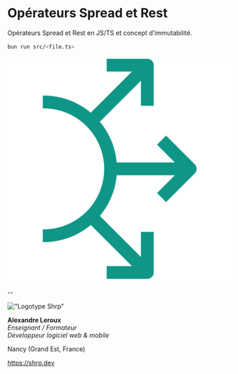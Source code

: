 # Opérateurs Spread et Rest

Opérateurs Spread et Rest en JS/TS et concept d'immutabilité.

```bash
bun run src/<file.ts>
```

![spread](./assets/spread.png)

--

!["Logotype Shrp"](https://sherpa.one/images/sherpa-logotype.png)

__Alexandre Leroux__  
_Enseignant / Formateur_  
_Développeur logiciel web & mobile_

Nancy (Grand Est, France)

<https://shrp.dev>
